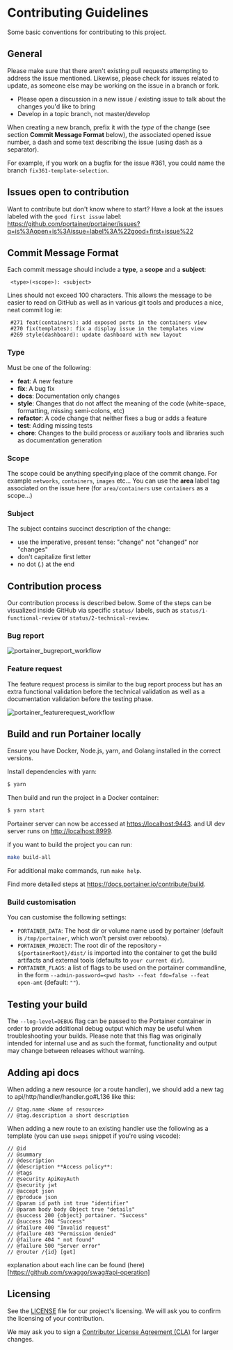 # Contributing Guidelines

Some basic conventions for contributing to this project.

## General

Please make sure that there aren't existing pull requests attempting to address the issue mentioned. Likewise, please check for issues related to update, as someone else may be working on the issue in a branch or fork.

- Please open a discussion in a new issue / existing issue to talk about the changes you'd like to bring
- Develop in a topic branch, not master/develop

When creating a new branch, prefix it with the _type_ of the change (see section **Commit Message Format** below), the associated opened issue number, a dash and some text describing the issue (using dash as a separator).

For example, if you work on a bugfix for the issue #361, you could name the branch `fix361-template-selection`.

## Issues open to contribution

Want to contribute but don't know where to start? Have a look at the issues labeled with the `good first issue` label: https://github.com/portainer/portainer/issues?q=is%3Aopen+is%3Aissue+label%3A%22good+first+issue%22

## Commit Message Format

Each commit message should include a **type**, a **scope** and a **subject**:

```
 <type>(<scope>): <subject>
```

Lines should not exceed 100 characters. This allows the message to be easier to read on GitHub as well as in various git tools and produces a nice, neat commit log ie:

```
 #271 feat(containers): add exposed ports in the containers view
 #270 fix(templates): fix a display issue in the templates view
 #269 style(dashboard): update dashboard with new layout
```

### Type

Must be one of the following:

- **feat**: A new feature
- **fix**: A bug fix
- **docs**: Documentation only changes
- **style**: Changes that do not affect the meaning of the code (white-space, formatting, missing
  semi-colons, etc)
- **refactor**: A code change that neither fixes a bug or adds a feature
- **test**: Adding missing tests
- **chore**: Changes to the build process or auxiliary tools and libraries such as documentation
  generation

### Scope

The scope could be anything specifying place of the commit change. For example `networks`,
`containers`, `images` etc...
You can use the **area** label tag associated on the issue here (for `area/containers` use `containers` as a scope...)

### Subject

The subject contains succinct description of the change:

- use the imperative, present tense: "change" not "changed" nor "changes"
- don't capitalize first letter
- no dot (.) at the end

## Contribution process

Our contribution process is described below. Some of the steps can be visualized inside GitHub via specific `status/` labels, such as `status/1-functional-review` or `status/2-technical-review`.

### Bug report

![portainer_bugreport_workflow](https://user-images.githubusercontent.com/5485061/45727219-50190a00-bbf5-11e8-9fe8-3a563bb8d5d7.png)

### Feature request

The feature request process is similar to the bug report process but has an extra functional validation before the technical validation as well as a documentation validation before the testing phase.

![portainer_featurerequest_workflow](https://user-images.githubusercontent.com/5485061/45727229-5ad39f00-bbf5-11e8-9550-16ba66c50615.png)

## Build and run Portainer locally

Ensure you have Docker, Node.js, yarn, and Golang installed in the correct versions.

Install dependencies with yarn:

```sh
$ yarn
```

Then build and run the project in a Docker container:

```sh
$ yarn start
```

Portainer server can now be accessed at <https://localhost:9443>. and UI dev server runs on <http://localhost:8999>.

if you want to build the project you can run:

```sh
make build-all
```

For additional make commands, run `make help`.

Find more detailed steps at <https://docs.portainer.io/contribute/build>.

### Build customisation

You can customise the following settings:

- `PORTAINER_DATA`: The host dir or volume name used by portainer (default is `/tmp/portainer`, which won't persist over reboots).
- `PORTAINER_PROJECT`: The root dir of the repository - `${portainerRoot}/dist/` is imported into the container to get the build artifacts and external tools (defaults to `your current dir`).
- `PORTAINER_FLAGS`: a list of flags to be used on the portainer commandline, in the form `--admin-password=<pwd hash> --feat fdo=false --feat open-amt` (default: `""`).

## Testing your build

The `--log-level=DEBUG` flag can be passed to the Portainer container in order to provide additional debug output which may be useful when troubleshooting your builds. Please note that this flag was originally intended for internal use and as such the format, functionality and output may change between releases without warning.

## Adding api docs

When adding a new resource (or a route handler), we should add a new tag to api/http/handler/handler.go#L136 like this:

```
// @tag.name <Name of resource>
// @tag.description a short description
```

When adding a new route to an existing handler use the following as a template (you can use `swapi` snippet if you're using vscode):

```
// @id
// @summary
// @description
// @description **Access policy**:
// @tags
// @security ApiKeyAuth
// @security jwt
// @accept json
// @produce json
// @param id path int true "identifier"
// @param body body Object true "details"
// @success 200 {object} portainer. "Success"
// @success 204 "Success"
// @failure 400 "Invalid request"
// @failure 403 "Permission denied"
// @failure 404 " not found"
// @failure 500 "Server error"
// @router /{id} [get]
```

explanation about each line can be found (here)[https://github.com/swaggo/swag#api-operation]

## Licensing

See the [LICENSE](https://github.com/portainer/portainer/blob/develop/LICENSE) file for our project's licensing. We will ask you to confirm the licensing of your contribution.

We may ask you to sign a [Contributor License Agreement (CLA)](http://en.wikipedia.org/wiki/Contributor_License_Agreement) for larger changes.
